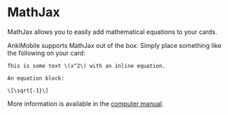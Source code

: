 # MathJax

MathJax allows you to easily add mathematical equations to your cards.

AnkiMobile supports MathJax out of the box. Simply place something like
the following on your card:

    This is some text \(x^2\) with an inline equation.

    An equation block:

    \[\sqrt{-1}\]

More information is available in the [computer manual](https://docs.ankiweb.net/math.html#mathjax).
